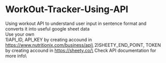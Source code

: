 # WorkOut-Tracker-Using-API
Using workout API to understand user input in sentence format and converts it into useful google sheet data\
Use your own \
1)API_ID, API_KEY by creating accound in https://www.nutritionix.com/business/api\
2)SHEETY_END_POINT, TOKEN by creating accound in https://sheety.co/\
Check API documentation for more info\
